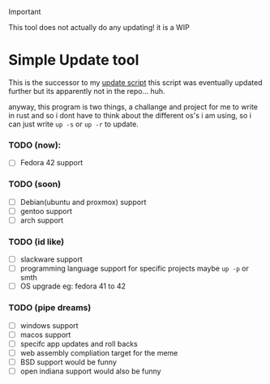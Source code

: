 > [!IMPORTANT]
> This tool does not actually do any updating! it is a WIP
# Simple Update tool
This is the successor to my [update script](https://github.com/dynamitegus/systemupdate) this script was eventually updated further but its apparently not in the repo... huh.

anyway, this program is two things, a challange and project for me to write in rust and so i dont have to think about the different os's i am using, so i can just write ```up -s``` or ```up -r``` to update.

### TODO (now):
- [ ] Fedora 42 support

### TODO (soon)
- [ ] Debian(ubuntu and proxmox) support
- [ ] gentoo support
- [ ] arch support

### TODO (id like)
- [ ] slackware support
- [ ] programming language support for specific projects maybe ```up -p``` or smth
- [ ] OS upgrade eg: fedora 41 to 42

### TODO (pipe dreams)
- [ ] windows support
- [ ] macos support
- [ ] specifc app updates and roll backs
- [ ] web assembly compliation target for the meme
- [ ] BSD support would be funny
- [ ] open indiana support would also be funny
